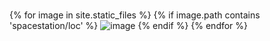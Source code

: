 

# 
{% for image in site.static_files %}
    {% if image.path contains 'spacestation/loc' %}
        <img src="https://raw.githubusercontent.com/ricoThaka/{{ site.baseurl }}{{ image.path }}" alt="image" />
    {% endif %}
{% endfor %}
